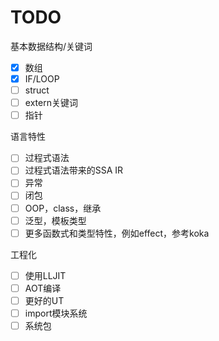 # TODO

基本数据结构/关键词
- [X] 数组
- [X] IF/LOOP
- [ ] struct
- [ ] extern关键词
- [ ] 指针

语言特性
- [ ] 过程式语法
- [ ] 过程式语法带来的SSA IR
- [ ] 异常
- [ ] 闭包
- [ ] OOP，class，继承
- [ ] 泛型，模板类型
- [ ] 更多函数式和类型特性，例如effect，参考koka

工程化
- [ ] 使用LLJIT
- [ ] AOT编译
- [ ] 更好的UT
- [ ] import模块系统
- [ ] 系统包
